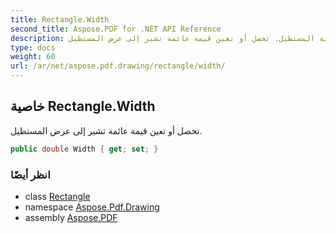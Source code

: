 ```yaml
---
title: Rectangle.Width
second_title: Aspose.PDF for .NET API Reference
description: خاصية المستطيل. تحصل أو تعين قيمة عائمة تشير إلى عرض المستطيل
type: docs
weight: 60
url: /ar/net/aspose.pdf.drawing/rectangle/width/
---
```

## خاصية Rectangle.Width

تحصل أو تعين قيمة عائمة تشير إلى عرض المستطيل.

```csharp
public double Width { get; set; }
```

### انظر أيضًا

* class [Rectangle](../)
* namespace [Aspose.Pdf.Drawing](../../../aspose.pdf.drawing/)
* assembly [Aspose.PDF](../../../)